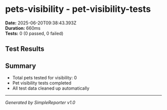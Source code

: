 # pets-visibility - pet-visibility-tests

**Date:** 2025-06-20T09:38:43.393Z  
**Duration:** 660ms  
**Tests:** 0 (0 passed, 0 failed)

## Test Results



## Summary

- Total pets tested for visibility: 0
- Pet visibility tests completed
- All test data cleaned up automatically

---
*Generated by SimpleReporter v1.0*
